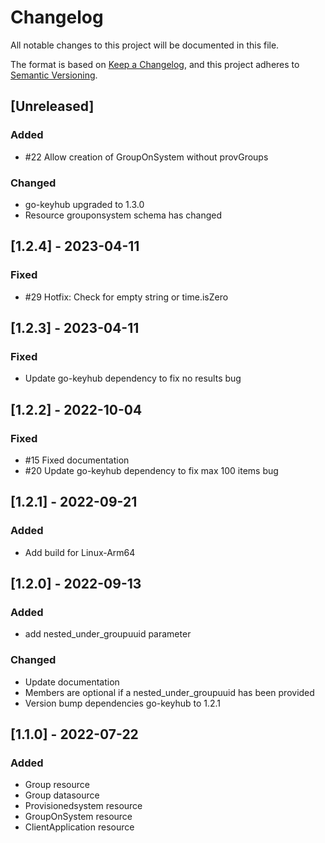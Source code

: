 # Changelog
All notable changes to this project will be documented in this file.

The format is based on [Keep a Changelog](https://keepachangelog.com/en/1.0.0/),
and this project adheres to [Semantic Versioning](https://semver.org/spec/v2.0.0.html).

## [Unreleased]

### Added
- #22 Allow creation of GroupOnSystem without provGroups

### Changed
- go-keyhub upgraded to 1.3.0
- Resource grouponsystem schema has changed  

## [1.2.4] - 2023-04-11

### Fixed
- #29 Hotfix: Check for empty string or time.isZero


## [1.2.3] - 2023-04-11

### Fixed
- Update go-keyhub dependency to fix no results bug

## [1.2.2] - 2022-10-04

### Fixed
- #15 Fixed documentation
- #20 Update go-keyhub dependency to fix max 100 items bug

## [1.2.1] - 2022-09-21

### Added
- Add build for Linux-Arm64

## [1.2.0] - 2022-09-13

### Added
- add nested_under_groupuuid parameter

### Changed
- Update documentation
- Members are optional if a nested_under_groupuuid has been provided
- Version bump dependencies go-keyhub to 1.2.1

## [1.1.0] - 2022-07-22

### Added
- Group resource
- Group datasource
- Provisionedsystem resource
- GroupOnSystem resource
- ClientApplication resource